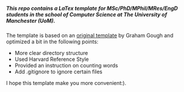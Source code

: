 ##### This repo contains a LaTex template for MSc/PhD/MPhil/MRes/EngD students in the school of Computer Science at The University of Manchester (UoM).


The template is based on an [original template](http://studentnet.cs.manchester.ac.uk/resources/latex/MUThesis/) by Graham Gough and optimized a bit in the following points:
- More clear directory structure
- Used Harvard Reference Style
- Provided an instruction on counting words
- Add .gitignore to ignore certain files

I hope this template make you more convenient:).
